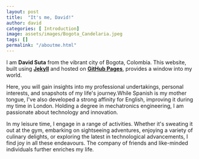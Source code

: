 ```yaml
---
layout: post
title:  "It's me, David!"
author: david
categories: [ Introduction]
image: assets/images/Bogota_Candelaria.jpeg
tags: []
permalink: "/aboutme.html"
---
```



I am <strong>David Suta</strong> from the vibrant city of Bogota, Colombia. 
This website, built using <strong><a href="https://jekyllrb.com/docs/home" target="_blank">Jekyll</a></strong> and hosted on <strong><a href="https://pages.github.com/" target="_blank">GitHub Pages</a></strong>, provides a window into my world.

Here, you will gain insights into my professional undertakings, personal interests, and snapshots of my life's journey.While Spanish is my mother tongue, I've also developed a strong affinity for English, improving it during my time in London. 
Holding a degree in mechatronics engineering, I am passionate about technology and innovation.

In my leisure time, I engage in a range of activities. Whether it's sweating it out at the gym, embarking on sightseeing adventures, 
enjoying a variety of culinary delights, or exploring the latest in technological advancements, I find joy in all these endeavours. The company of friends and like-minded individuals further enriches my life.

<!-- Bucharest’s history alternated periods of development and decline from the early settlements in antiquity until its consolidation as the national capital of Romania late in the 19th century. First mentioned as the “Citadel of București” in 1459, it became the residence of the famous Wallachian prince Vlad III the Impaler.

#### Early 18th century woodcut of Bucharest

The Ottomans appointed Greek administrators (Phanariotes) to run the town from the 18th century. A short-lived revolt initiated by Tudor Vladimirescu in 1821 led to the end of the rule of Constantinople Greeks in Bucharest.[19]

The Old Princely Court (Curtea Veche) was erected by Mircea Ciobanul in the mid-16th century. Under subsequent rulers, Bucharest was established as the summer residence of the royal court. During the years to come, it competed with Târgoviște on the status of capital city after an increase in the importance of southern Muntenia brought about by the demands of the suzerain power – the Ottoman Empire.

Bucharest finally became the permanent location of the Wallachian court after 1698 (starting with the reign of Constantin Brâncoveanu).

Partly destroyed by natural disasters and rebuilt several times during the following 200 years, and hit by Caragea’s plague in 1813–14, the city was wrested from Ottoman control and occupied at several intervals by the Habsburg Monarchy (1716, 1737, 1789) and Imperial Russia (three times between 1768 and 1806). It was placed under Russian administration between 1828 and the Crimean War, with an interlude during the Bucharest-centred 1848 Wallachian revolution. Later, an Austrian garrison took possession after the Russian departure (remaining in the city until March 1857). On 23 March 1847, a fire consumed about 2,000 buildings, destroying a third of the city. -->